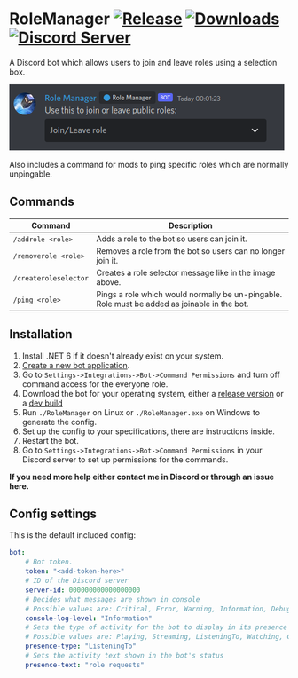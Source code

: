 # RoleManager [![Release](https://img.shields.io/github/release/KarlofDuty/RoleManager.svg)](https://github.com/KarlOfDuty/RoleManager/releases) [![Downloads](https://img.shields.io/github/downloads/KarlOfDuty/RoleManager/total.svg)](https://github.com/KarlOfDuty/RoleManager/releases) [![Discord Server](https://img.shields.io/discord/430468637183442945.svg?label=discord)](https://discord.gg/C5qMvkj)

A Discord bot which allows users to join and leave roles using a selection box.

![Image showing a Discord selection box](docs/img/selectionBox.png)

Also includes a command for mods to ping specific roles which are normally unpingable.

## Commands
| Command               | Description                                                                                  |
|-----------------------|----------------------------------------------------------------------------------------------|
| `/addrole <role>`     | Adds a role to the bot so users can join it.                                                 |
| `/removerole <role>`  | Removes a role from the bot so users can no longer join it.                                  |
| `/createroleselector` | Creates a role selector message like in the image above.                                     |
| `/ping <role>`        | Pings a role which would normally be un-pingable. Role must be added as joinable in the bot. |

## Installation

1. Install .NET 6 if it doesn't already exist on your system.
2. [Create a new bot application](docs/CreateBot.md).
3. Go to `Settings->Integrations->Bot->Command Permissions` and turn off command access for the everyone role.
4. Download the bot for your operating system, either a [release version](https://github.com/KarlOfDuty/RoleManager/releases) or a [dev build](https://jenkins.karlofduty.com/blue/organizations/jenkins/RoleManager/activity)
5. Run `./RoleManager` on Linux or `./RoleManager.exe` on Windows to generate the config.
6. Set up the config to your specifications, there are instructions inside.
7. Restart the bot.
8. Go to `Settings->Integrations->Bot->Command Permissions` in your Discord server to set up permissions for the commands.

**If you need more help either contact me in Discord or through an issue here.**

## Config settings

This is the default included config:
```yaml
bot:
    # Bot token.
    token: "<add-token-here>"
    # ID of the Discord server
    server-id: 000000000000000000
    # Decides what messages are shown in console
    # Possible values are: Critical, Error, Warning, Information, Debug.
    console-log-level: "Information"
    # Sets the type of activity for the bot to display in its presence status
    # Possible values are: Playing, Streaming, ListeningTo, Watching, Competing
    presence-type: "ListeningTo"
    # Sets the activity text shown in the bot's status
    presence-text: "role requests"
```
